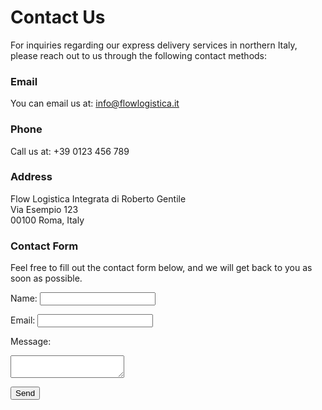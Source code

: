 # Contact Us

For inquiries regarding our express delivery services in northern Italy, please reach out to us through the following contact methods:

### Email
You can email us at: [info@flowlogistica.it](mailto:info@flowlogistica.it)

### Phone
Call us at: +39 0123 456 789

### Address
Flow Logistica Integrata di Roberto Gentile  
Via Esempio 123  
00100 Roma, Italy

### Contact Form
Feel free to fill out the contact form below, and we will get back to you as soon as possible.

<form action="https://formspree.io/f/{your-form-id}" method="POST">
  <label for="name">Name:</label>
  <input type="text" id="name" name="name" required>
  
  <label for="email">Email:</label>
  <input type="email" id="email" name="email" required>
  
  <label for="message">Message:</label>
  <textarea id="message" name="message" required></textarea>
  
  <button type="submit">Send</button>
</form>